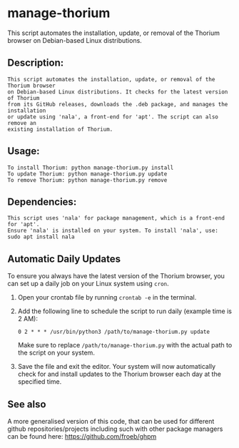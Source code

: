# manage-thorium
This script automates the installation, update, or removal of the Thorium browser on Debian-based Linux distributions.

## Description:
    This script automates the installation, update, or removal of the Thorium browser 
    on Debian-based Linux distributions. It checks for the latest version of Thorium 
    from its GitHub releases, downloads the .deb package, and manages the installation 
    or update using 'nala', a front-end for 'apt'. The script can also remove an 
    existing installation of Thorium.

## Usage:
    To install Thorium: python manage-thorium.py install
    To update Thorium: python manage-thorium.py update
    To remove Thorium: python manage-thorium.py remove

## Dependencies:
    This script uses 'nala' for package management, which is a front-end for 'apt'.
    Ensure 'nala' is installed on your system. To install 'nala', use:
    sudo apt install nala

## Automatic Daily Updates

To ensure you always have the latest version of the Thorium browser, you can set up a daily job on your Linux system using `cron`.

1. Open your crontab file by running `crontab -e` in the terminal.

2. Add the following line to schedule the script to run daily (example time is 2 AM):

    ```
    0 2 * * * /usr/bin/python3 /path/to/manage-thorium.py update
    ```

    Make sure to replace `/path/to/manage-thorium.py` with the actual path to the script on your system.

3. Save the file and exit the editor. Your system will now automatically check for and install updates to the Thorium browser each day at the specified time.

## See also

A more generalised version of this code, that can be used for different github repositories/projects including such with other package managers can be found here: https://github.com/froeb/ghpm
